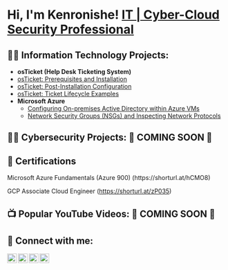 <h1>Hi, I'm Kenronishe!  <a href="https://www.linkedin.com/in/kenronishe-gumbs-a48bb623/">IT | Cyber-Cloud Security Professional</a>

<h2>👨‍💻 Information Technology Projects:</h2>
 
 - <b>osTicket (Help Desk Ticketing System)</b>
  - [osTicket: Prerequisites and Installation](https://github.com/Kenronishe-Gumbs/osticket-prereqs) 
  - [osTicket: Post-Installation Configuration](https://github.com/Kenronishe-Gumbs/post-install-config)
  - [osTicket: Ticket Lifecycle Examples](https://github.com/Kenronishe-Gumbs/ticket-lifecycle)
- <b>Microsoft Azure</b>
  - [Configuring On-premises Active Directory within Azure VMs](https://github.com/Kenronishe-Gumbs/configure-ad)
  - [Network Security Groups (NSGs) and Inspecting Network Protocols](https://github.com/Kenronishe-Gumbs/azure-network-protocols)

<h2>👨‍💻 Cybersecurity Projects: 📣 COMING SOON 📣</h2>

<h2>📄 Certifications</h2>
Microsoft Azure Fundamentals (Azure 900) (https://shorturl.at/hCMO8)
 
GCP Associate Cloud Engineer (https://shorturl.at/zP035)
 

 
<h2>📺 Popular YouTube Videos: 📣 COMING SOON 📣</h2>

<h2> 🤳 Connect with me:</h2>

[<img align="left" alt="KenronisheGumbs | YouTube" width="22px" src="https://cdn.jsdelivr.net/npm/simple-icons@v3/icons/youtube.svg" />][youtube]
[<img align="left" alt="KenronisheGumbs | Twitter" width="22px" src="https://cdn.jsdelivr.net/npm/simple-icons@v3/icons/twitter.svg" />][twitter]
[<img align="left" alt="KenronisheGumbs | LinkedIn" width="22px" src="https://cdn.jsdelivr.net/npm/simple-icons@v3/icons/linkedin.svg" />][linkedin]
[<img align="left" alt="KenronisheGUmbs | Instagram" width="22px" src="https://cdn.jsdelivr.net/npm/simple-icons@v3/icons/instagram.svg" />][instagram]

[twitter]:https://twitter.com/kenron_gumbs
[instagram]:https://www.instagram.com/ken_gumbs/ 
[linkedin]:https://www.linkedin.com/in/kenronishe-gumbs-a48bb623/
[youtube]:https://www.youtube.com/channel/UCq4N6akSh3vsDtifDBtExlQ
